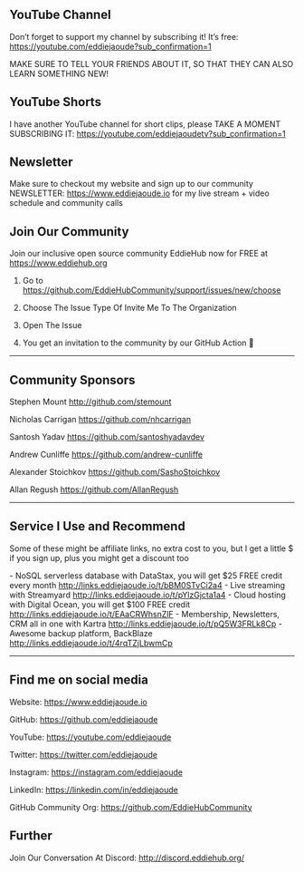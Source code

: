 ## YouTube Channel
Don’t forget to support my channel by subscribing it! It’s free: https://youtube.com/eddiejaoude?sub_confirmation=1

MAKE SURE TO TELL YOUR FRIENDS ABOUT IT, SO THAT THEY CAN ALSO LEARN SOMETHING NEW!

## YouTube Shorts
I have another YouTube channel for short clips, please TAKE A MOMENT SUBSCRIBING IT: https://youtube.com/eddiejaoudetv?sub_confirmation=1

## Newsletter

Make sure to checkout my website and sign up to our community NEWSLETTER: https://www.eddiejaoude.io for my live stream + video schedule and community calls

## Join Our Community
Join our inclusive open source community EddieHub now for FREE at https://www.eddiehub.org
 
1. Go to https://github.com/EddieHubCommunity/support/issues/new/choose

2. Choose The Issue Type Of Invite Me To The Organization

3. Open The Issue

4. You get an invitation to the community by our GitHub Action 🎉

---

## Community Sponsors

Stephen Mount http://github.com/stemount

Nicholas Carrigan https://github.com/nhcarrigan

Santosh Yadav https://github.com/santoshyadavdev

Andrew Cunliffe https://github.com/andrew-cunliffe

Alexander Stoichkov https://github.com/SashoStoichkov

Allan Regush https://github.com/AllanRegush

---

## Service I Use and Recommend

Some of these might be affiliate links, no extra cost to you, but I get a little $ if you sign up, plus you might get a discount too

\- NoSQL serverless database with DataStax, you will get $25 FREE credit every month http://links.eddiejaoude.io/t/bBM0STvCi2a4
\- Live streaming with Streamyard http://links.eddiejaoude.io/t/pYlzGjcta1a4
\- Cloud hosting with Digital Ocean, you will get $100 FREE credit http://links.eddiejaoude.io/t/EAaCRWhsnZlF
\- Membership, Newsletters, CRM all in one with Kartra http://links.eddiejaoude.io/t/pQ5W3FRLk8Cp
\- Awesome backup platform, BackBlaze http://links.eddiejaoude.io/t/4rqTZjLbwmCp

---
 
## Find me on social media

Website: https://www.eddiejaoude.io 

GitHub: https://github.com/eddiejaoude

YouTube: https://youtube.com/eddiejaoude

Twitter: https://twitter.com/eddiejaoude

Instagram: https://instagram.com/eddiejaoude

LinkedIn: https://linkedin.com/in/eddiejaoude

GitHub Community Org: https://github.com/EddieHubCommunity

## Further
Join Our Conversation At Discord: http://discord.eddiehub.org/
